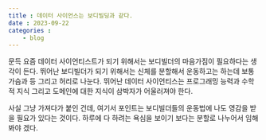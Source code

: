 ```yaml
---
title : 데이터 사이언스는 보디빌딩과 같다.
date : 2023-09-22
categories : 
    - blog
---
```

문득 요즘 데이터 사이언티스트가 되기 위해서는 보디빌더의 마음가짐이 필요하다는 생각이 든다.
뛰어난 보디빌더가 되기 위해서는 신체를 분할해서 운동하고는 하는데 보통 가슴과 등 그리고 허리로 나눈다.
뛰어난 데이터 사이언티스는 프로그래밍 능력과 수학적 지식 그리고 도메인에 대한 지식이 삼박자가 어울러져야 한다.

사실 그냥 가져다가 붙인 건데, 여기서 포인트는 보디빌더들의 운동법에 나도 영감을 받을 필요가 있다는 것이다.
하루에 다 하려는 욕심을 보이기 보다는 분할로 나누어서 임해봐야 겠다.

